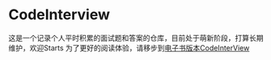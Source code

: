 # CodeInterview
这是一个记录个人平时积累的面试题和答案的仓库，目前处于萌新阶段，打算长期维护，欢迎Starts
为了更好的阅读体验，请移步到[电子书版本CodeInterView](https://codeluojay.github.io/CodeInterview/)
